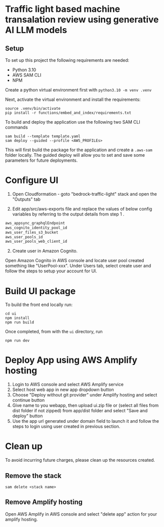 # Traffic light based machine transalation review using generative AI LLM models

## Setup

To set up this project the following requirements are needed:

- Python 3.10
- AWS SAM CLI
- NPM

Create a python virtual environment first with `python3.10 -m venv .venv`

Next, activate the virtual environment and install the requirements:

```
source .venv/bin/activate
pip install -r functions/embed_and_index/requirements.txt
```

To build and deploy the application use the following two SAM CLI commands

```
sam build --template template.yaml
sam deploy --guided --profile <AWS_PROFILEs>
```

This will first build the package for the application and create a `.aws-sam` folder locally.
The guided deploy will allow you to set and save some parameters for future deployments.

# Configure UI

1. Open Cloudformation - goto "bedrock-traffic-light" stack and open the "Outputs" tab

2. Edit app/src/aws-exports file and replace the values of below config variables by referring to the output details from step 1 .

```bash
aws_appsync_graphqlEndpoint
aws_cognito_identity_pool_id
aws_user_files_s3_bucket
aws_user_pools_id
aws_user_pools_web_client_id
```

2. Create user in Amazon Cognito.

Open Amazon Cognito in AWS console and locate user pool created something like "UserPool-xxx". Under Users tab, select create user and follow the steps to setup your account for UI.

# Build UI package

To build the front end locally run:

```
cd ui
npm install
npm run build
```

Once completed, from with the `ui` directory, run

```
npm run dev
```

# Deploy App using AWS Amplify hosting

1. Login to AWS console and select AWS Amplify service
2. Select host web app in new app dropdown button
3. Choose "Deploy without git provider" under Amplify hosting and select continue button
4. Give name to you webapp, then upload ui.zip file or (select all files from dist folder if not zipped) from app/dist folder and select "Save and deploy" button
5. Use the app url generated under domain field to launch it and follow the steps to login using user created in previous section.

# Clean up

To avoid incurring future charges, please clean up the resources created.

## Remove the stack

```
sam delete <stack name>
```

## Remove Amplify hosting

Open AWS Amplify in AWS console and select "delete app" action for your amplify hosting.
